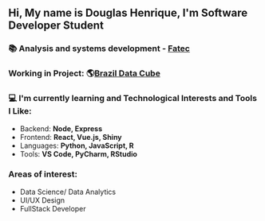 ## Hi, My name  is Douglas Henrique, I'm Software Developer Student

### :books: Analysis and systems development - [Fatec](https://fatecsjc-prd.azurewebsites.net/)

### Working in Project: :earth_americas:[Brazil Data Cube](http://brazildatacube.org/pt/pagina-inicial-2/)

### :computer: I'm currently learning and Technological Interests and Tools I Like:
- Backend: **Node, Express**
- Frontend: **React, Vue.js, Shiny**
- Languages: **Python, JavaScript, R**
- Tools: **VS Code, PyCharm, RStudio**

### Areas of interest:
- Data Science/ Data Analytics
- UI/UX Design
- FullStack Developer

